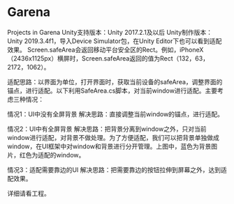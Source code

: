 # Garena
Projects in Garena
Unity支持版本：Unity 2017.2.1及以后
Unity制作版本：Unity 2019.3.4f1，导入Device Simulator包，在Unity Editor下也可以看到适配效果。
Screen.safeArea会返回移动平台安全区的Rect。例如，iPhoneX（2436x1125px）横屏时，Screen.safeArea返回的值为Rect（132，63，2172，1062）。

适配思路：以界面为单位，打开界面时，获取当前设备的safeArea，调整界面的锚点，进行适配。以下利用SafeArea.cs脚本，对当前window进行适配。主要考虑三种情况：

情况1：UI中没有全屏背景
解决思路：直接调整当前window的锚点，进行适配。

情况2：UI中有全屏背景
解决思路：把背景分离到window之外，只对当前window进行适配，对背景不做处理。为了方便适配，我们可以把背景单独做成window，在UI框架中对window和背景进行分开管理。上图中，蓝色为背景图片，红色为适配的window。

情况3：适配需要靠边的UI
解决思路：把需要靠边的按钮拉伸到屏幕之外，达到适配效果。

详细请看工程。

